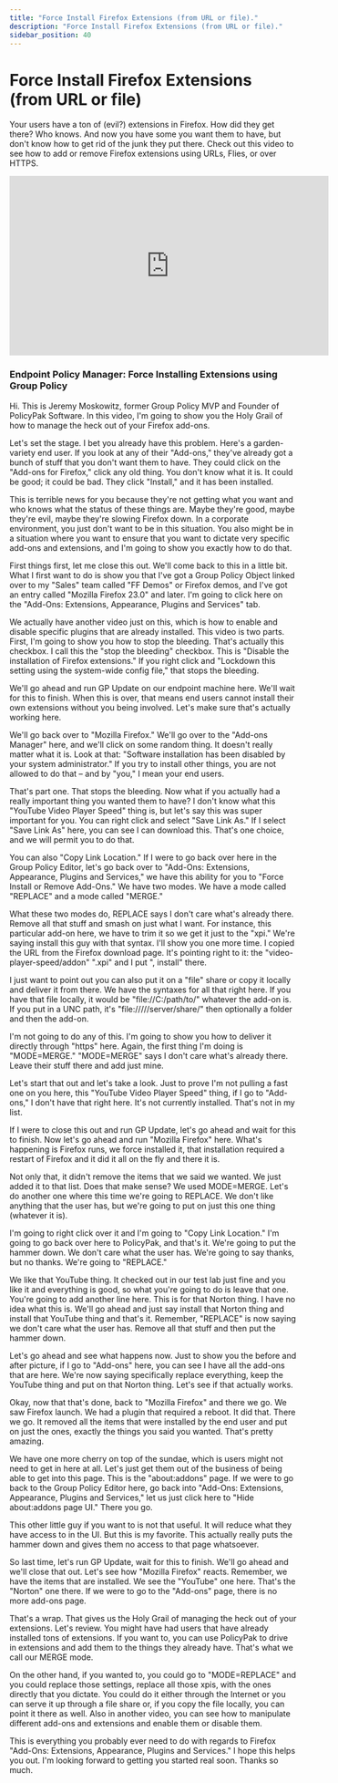 ```yaml
---
title: "Force Install Firefox Extensions (from URL or file)."
description: "Force Install Firefox Extensions (from URL or file)."
sidebar_position: 40
---
```

# Force Install Firefox Extensions (from URL or file)

Your users have a ton of (evil?) extensions in Firefox. How did they get there? Who knows. And now
you have some you want them to have, but don't know how to get rid of the junk they put there. Check
out this video to see how to add or remove Firefox extensions using URLs, Flies, or over HTTPS.

<iframe width="560" height="315" src="https://www.youtube.com/embed/0vyJ6SUSKFs?si=CZ7VuXRkS87eFWsJ" title="YouTube video player" frameborder="0" allow="accelerometer; autoplay; clipboard-write; encrypted-media; gyroscope; picture-in-picture; web-share" referrerpolicy="strict-origin-when-cross-origin" allowfullscreen></iframe>

### Endpoint Policy Manager: Force Installing Extensions using Group Policy

Hi. This is Jeremy Moskowitz, former Group Policy MVP and Founder of PolicyPak Software. In this
video, I'm going to show you the Holy Grail of how to manage the heck out of your Firefox add-ons.

Let's set the stage. I bet you already have this problem. Here's a garden-variety end user. If you
look at any of their "Add-ons," they've already got a bunch of stuff that you don't want them to
have. They could click on the "Add-ons for Firefox," click any old thing. You don't know what it is.
It could be good; it could be bad. They click "Install," and it has been installed.

This is terrible news for you because they're not getting what you want and who knows what the
status of these things are. Maybe they're good, maybe they're evil, maybe they're slowing Firefox
down. In a corporate environment, you just don't want to be in this situation. You also might be in
a situation where you want to ensure that you want to dictate very specific add-ons and extensions,
and I'm going to show you exactly how to do that.

First things first, let me close this out. We'll come back to this in a little bit. What I first
want to do is show you that I've got a Group Policy Object linked over to my "Sales" team called "FF
Demos" or Firefox demos, and I've got an entry called "Mozilla Firefox 23.0" and later. I'm going to
click here on the "Add-Ons: Extensions, Appearance, Plugins and Services" tab.

We actually have another video just on this, which is how to enable and disable specific plugins
that are already installed. This video is two parts. First, I'm going to show you how to stop the
bleeding. That's actually this checkbox. I call this the "stop the bleeding" checkbox. This is
"Disable the installation of Firefox extensions." If you right click and "Lockdown this setting
using the system-wide config file," that stops the bleeding.

We'll go ahead and run GP Update on our endpoint machine here. We'll wait for this to finish. When
this is over, that means end users cannot install their own extensions without you being involved.
Let's make sure that's actually working here.

We'll go back over to "Mozilla Firefox." We'll go over to the "Add-ons Manager" here, and we'll
click on some random thing. It doesn't really matter what it is. Look at that: "Software
installation has been disabled by your system administrator." If you try to install other things,
you are not allowed to do that – and by "you," I mean your end users.

That's part one. That stops the bleeding. Now what if you actually had a really important thing you
wanted them to have? I don't know what this "YouTube Video Player Speed" thing is, but let's say
this was super important for you. You can right click and select "Save Link As." If I select "Save
Link As" here, you can see I can download this. That's one choice, and we will permit you to do
that.

You can also "Copy Link Location." If I were to go back over here in the Group Policy Editor, let's
go back over to "Add-Ons: Extensions, Appearance, Plugins and Services," we have this ability for
you to "Force Install or Remove Add-Ons." We have two modes. We have a mode called "REPLACE" and a
mode called "MERGE."

What these two modes do, REPLACE says I don't care what's already there. Remove all that stuff and
smash on just what I want. For instance, this particular add-on here, we have to trim it so we get
it just to the "xpi." We're saying install this guy with that syntax. I'll show you one more time. I
copied the URL from the Firefox download page. It's pointing right to it: the
"video-player-speed/addon" ".xpi" and I put ", install" there.

I just want to point out you can also put it on a "file" share or copy it locally and deliver it
from there. We have the syntaxes for all that right here. If you have that file locally, it would be
"file://C:/path/to/" whatever the add-on is. If you put in a UNC path, it's
"file://///server/share/" then optionally a folder and then the add-on.

I'm not going to do any of this. I'm going to show you how to deliver it directly through "https"
here. Again, the first thing I'm doing is "MODE=MERGE." "MODE=MERGE" says I don't care what's
already there. Leave their stuff there and add just mine.

Let's start that out and let's take a look. Just to prove I'm not pulling a fast one on you here,
this "YouTube Video Player Speed" thing, if I go to "Add-ons," I don't have that right here. It's
not currently installed. That's not in my list.

If I were to close this out and run GP Update, let's go ahead and wait for this to finish. Now let's
go ahead and run "Mozilla Firefox" here. What's happening is Firefox runs, we force installed it,
that installation required a restart of Firefox and it did it all on the fly and there it is.

Not only that, it didn't remove the items that we said we wanted. We just added it to that list.
Does that make sense? We used MODE=MERGE. Let's do another one where this time we're going to
REPLACE. We don't like anything that the user has, but we're going to put on just this one thing
(whatever it is).

I'm going to right click over it and I'm going to "Copy Link Location." I'm going to go back over
here to PolicyPak, and that's it. We're going to put the hammer down. We don't care what the user
has. We're going to say thanks, but no thanks. We're going to "REPLACE."

We like that YouTube thing. It checked out in our test lab just fine and you like it and everything
is good, so what you're going to do is leave that one. You're going to add another line here. This
is for that Norton thing. I have no idea what this is. We'll go ahead and just say install that
Norton thing and install that YouTube thing and that's it. Remember, "REPLACE" is now saying we
don't care what the user has. Remove all that stuff and then put the hammer down.

Let's go ahead and see what happens now. Just to show you the before and after picture, if I go to
"Add-ons" here, you can see I have all the add-ons that are here. We're now saying specifically
replace everything, keep the YouTube thing and put on that Norton thing. Let's see if that actually
works.

Okay, now that that's done, back to "Mozilla Firefox" and there we go. We saw Firefox launch. We had
a plugin that required a reboot. It did that. There we go. It removed all the items that were
installed by the end user and put on just the ones, exactly the things you said you wanted. That's
pretty amazing.

We have one more cherry on top of the sundae, which is users might not need to get in here at all.
Let's just get them out of the business of being able to get into this page. This is the
"about:addons" page. If we were to go back to the Group Policy Editor here, go back into "Add-Ons:
Extensions, Appearance, Plugins and Services," let us just click here to "Hide about:addons page
UI." There you go.

This other little guy if you want to is not that useful. It will reduce what they have access to in
the UI. But this is my favorite. This actually really puts the hammer down and gives them no access
to that page whatsoever.

So last time, let's run GP Update, wait for this to finish. We'll go ahead and we'll close that out.
Let's see how "Mozilla Firefox" reacts. Remember, we have the items that are installed. We see the
"YouTube" one here. That's the "Norton" one there. If we were to go to the "Add-ons" page, there is
no more add-ons page.

That's a wrap. That gives us the Holy Grail of managing the heck out of your extensions. Let's
review. You might have had users that have already installed tons of extensions. If you want to, you
can use PolicyPak to drive in extensions and add them to the things they already have. That's what
we call our MERGE mode.

On the other hand, if you wanted to, you could go to "MODE=REPLACE" and you could replace those
settings, replace all those xpis, with the ones directly that you dictate. You could do it either
through the Internet or you can serve it up through a file share or, if you copy the file locally,
you can point it there as well. Also in another video, you can see how to manipulate different
add-ons and extensions and enable them or disable them.

This is everything you probably ever need to do with regards to Firefox "Add-Ons: Extensions,
Appearance, Plugins and Services." I hope this helps you out. I'm looking forward to getting you
started real soon. Thanks so much.
